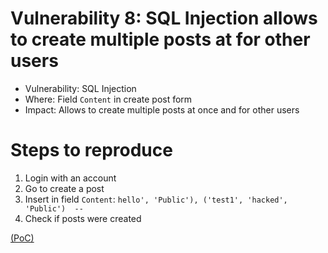 # Vulnerability 8: SQL Injection allows to create multiple posts at for other users 

- Vulnerability: SQL Injection 
- Where: Field `Content` in create post form 
- Impact: Allows to create multiple posts at once and for other users

# Steps to reproduce

1. Login with an account
2. Go to create a post
3. Insert in field `Content`: `hello', 'Public'), ('test1', 'hacked', 'Public')  -- `
4. Check if posts were created

[(PoC)](SQLvuln8.py)
